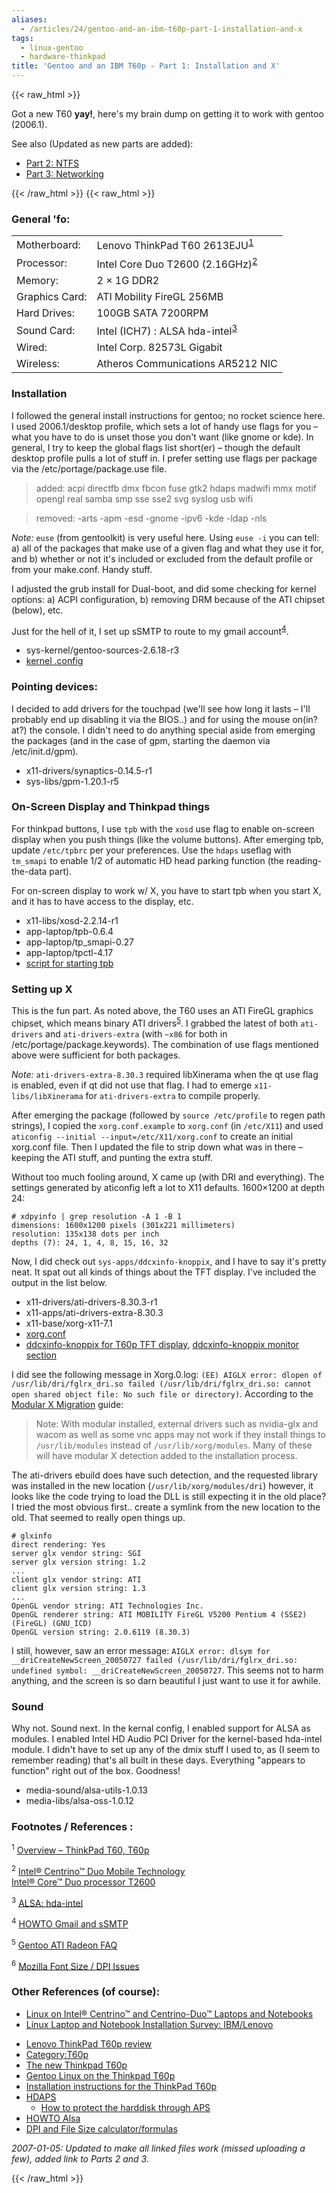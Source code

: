 ```yaml
---
aliases:
  - /articles/24/gentoo-and-an-ibm-t60p-part-1-installation-and-x
tags:
  - linux-gentoo
  - hardware-thinkpad
title: 'Gentoo and an IBM T60p - Part 1: Installation and X'
---
```

{{< raw_html >}}
<p>Got a new T60 <strong>yay!</strong>, here's my brain dump on getting it to work with gentoo (2006.1).</p>

<p>See also (Updated as new parts are added):</p>

<ul>
	<li><a href="/2007/01/05/gentoo-and-an-ibm-t60p-part-2-dual-boot-ntfs.html">Part 2: <span class="caps">NTFS</span></a></li>
	<li><a href="/2007/01/05/gentoo-and-an-ibm-t60p-part-3-networking.html">Part 3: Networking</a></li>
</ul>
{{< /raw_html >}}
<!--more-->
{{< raw_html >}}
<h3>General 'fo:</h3>

<table>
	<tr>
		<td>Motherboard: 	</td>
		<td>Lenovo ThinkPad T60 2613EJU<sup id="fnrev21131636054fd685f89dc07" class="footnote"><a href="#fn21131636054fd685f89dc07">1</a></sup></td>
	</tr>
	<tr>
		<td>Processor:  	</td>
		<td>Intel Core Duo T2600 (2.16GHz)<sup id="fnrev15003744444fd685f89de7a" class="footnote"><a href="#fn15003744444fd685f89de7a">2</a></sup></td>
	</tr>
	<tr>
		<td>Memory: 	</td>
		<td>2 &#215; 1G DDR2</td>
	</tr>
	<tr>
		<td>Graphics Card: </td>
		<td><span class="caps">ATI</span> Mobility FireGL 256MB</td>
	</tr>
	<tr>
		<td>Hard Drives: 	</td>
		<td>100GB <span class="caps">SATA</span> 7200RPM</td>
	</tr>
	<tr>
		<td>Sound Card:    </td>
		<td>Intel (ICH7) : <span class="caps">ALSA</span> hda-intel<sup id="fnrev16564309884fd685f89e634" class="footnote"><a href="#fn16564309884fd685f89e634">3</a></sup></td>
	</tr>
	<tr>
		<td>Wired:         </td>
		<td>Intel Corp. 82573L Gigabit</td>
	</tr>
	<tr>
		<td>Wireless:      </td>
		<td>Atheros Communications AR5212 <span class="caps">NIC</span></td>
	</tr>
</table>

<h3>Installation</h3>

<p>I followed the general install instructions for gentoo; no rocket science here. I used 2006.1/desktop profile, which sets a lot of handy use flags for you – what you have to do is unset those you don't want (like gnome or kde). In general, I try to keep the global flags list short(er) – though the default desktop profile pulls a lot of stuff in. I prefer setting use flags per package via the /etc/portage/package.use file.</p>

<blockquote>
	<p>added: acpi directfb dmx fbcon fuse gtk2 hdaps madwifi mmx motif opengl real samba smp sse sse2 svg syslog usb wifi</p>
</blockquote>

<blockquote>
	<p>removed: -arts -apm -esd -gnome -ipv6 -kde -ldap -nls</p>
</blockquote>

<p><em>Note:</em> <code>euse</code> (from gentoolkit) is very useful here. Using <code>euse -i</code> you can tell: a) all of the packages that make use of a given flag and what they use it for, and b) whether or not it's included or excluded from the default profile or from your make.conf. Handy stuff. </p>

<p>I adjusted the grub install for Dual-boot, and did some checking for kernel options: a) <span class="caps">ACPI</span> configuration, b) removing <span class="caps">DRM</span> because of the <span class="caps">ATI</span> chipset (below), etc.</p>

<p>Just for the hell of it, I set up sSMTP to route to my gmail account<sup id="fnrev4313280124fd685f89fc9d" class="footnote"><a href="#fn4313280124fd685f89fc9d">4</a></sup>.</p>

<ul>
	<li>sys-kernel/gentoo-sources-2.6.18-r3</li>
	<li><a href="/files/config-2.6.18-gentoo-r3.txt">kernel .config</a></li>
</ul>

<h3>Pointing devices: </h3>

<p>I decided to add drivers for the touchpad (we'll see how long it lasts – I'll probably end up disabling it via the <span class="caps">BIOS</span>..) and for using the mouse on(in? at?) the console. I didn't need to do anything special aside from emerging the packages (and in the case of gpm, starting the daemon via /etc/init.d/gpm).</p>

<ul>
	<li>x11-drivers/synaptics-0.14.5-r1</li>
	<li>sys-libs/gpm-1.20.1-r5</li>
</ul>

<h3>On-Screen Display and Thinkpad things</h3>

<p>For thinkpad buttons, I use <code>tpb</code> with the <code>xosd</code> use flag to enable on-screen display when you push things (like the volume buttons). After emerging tpb, update <code>/etc/tpbrc</code> per your preferences. Use the <code>hdaps</code> useflag with <code>tm_smapi</code> to enable 1/2 of automatic HD head parking function (the reading-the-data part).</p>

<p>For on-screen display to work w/ X, you have to start tpb when you start X, and it has to have access to the display, etc.</p>

<ul>
	<li>x11-libs/xosd-2.2.14-r1</li>
	<li>app-laptop/tpb-0.6.4</li>
	<li>app-laptop/tp_smapi-0.27</li>
	<li>app-laptop/tpctl-4.17</li>
	<li><a href="/files/tpb.sh">script for starting tpb</a></li>
</ul>

<h3>Setting up X</h3>

<p>This is the fun part. As noted above, the T60 uses an <span class="caps">ATI</span> FireGL graphics chipset, which means binary <span class="caps">ATI</span> drivers<sup id="fnrev19985520194fd685f8a126c" class="footnote"><a href="#fn19985520194fd685f8a126c">5</a></sup>. I grabbed the latest of both <code>ati-drivers</code> and <code>ati-drivers-extra</code> (with <code>~x86</code> for both in /etc/portage/package.keywords). The combination of use flags mentioned above were sufficient for both packages.</p>

<p><em>Note:</em> <code>ati-drivers-extra-8.30.3</code> required libXinerama when the qt use flag is enabled, even if qt did not use that flag. I had to emerge <code>x11-libs/libXinerama</code> for <code>ati-drivers-extra</code> to compile properly.</p>

<p>After emerging the package (followed by <code>source /etc/profile</code> to regen path strings), I copied the <code>xorg.conf.example</code> to <code>xorg.conf</code> (in <code>/etc/X11</code>) and used <code>aticonfig --initial --input=/etc/X11/xorg.conf</code> to create an initial xorg.conf file. Then I updated the file to strip down what was in there – keeping the <span class="caps">ATI</span> stuff, and punting the extra stuff.</p>

<p>Without too much fooling around, X came up (with <span class="caps">DRI</span> and everything). The settings generated by aticonfig left a lot to X11 defaults. 1600&#215;1200 at depth 24:<br />
<pre><code># xdpyinfo | grep resolution -A 1 -B 1
dimensions: 1600x1200 pixels (301x221 millimeters)
resolution: 135x138 dots per inch
depths (7): 24, 1, 4, 8, 15, 16, 32
</code></pre></p>

<p>Now, I did check out <code>sys-apps/ddcxinfo-knoppix</code>, and I have to say it's pretty neat. It spat out all kinds of things about the <span class="caps">TFT</span> display. I've included the output in the list below.</p>

<ul>
	<li>x11-drivers/ati-drivers-8.30.3-r1</li>
	<li>x11-apps/ati-drivers-extra-8.30.3</li>
	<li>x11-base/xorg-x11-7.1</li>
	<li><a href="/files/xorg.conf.t60p">xorg.conf</a></li>
	<li><a href="/files/T60p.ddcxinfo">ddcxinfo-knoppix for T60p <span class="caps">TFT</span> display</a>, <a href="/files/T60p.ddcxinfo.monitor">ddcxinfo-knoppix monitor section</a></li>
</ul>

<p>I did see the following message in Xorg.0.log: <code>(EE) AIGLX error: dlopen of /usr/lib/dri/fglrx_dri.so failed (/usr/lib/dri/fglrx_dri.so: cannot open shared object file: No such file or directory)</code>. According to the <a href="http://www.gentoo.org/proj/en/desktop/x/x11/modular-x-howto.xml">Modular X Migration</a> guide:</p>

<blockquote>
	<p>Note: With modular installed, external drivers such as nvidia-glx and wacom as well as some vnc apps may not work if they install things to <code>/usr/lib/modules</code> instead of <code>/usr/lib/xorg/modules</code>. Many of these will have modular X detection added to the installation process.</p>
</blockquote>

<p>The ati-drivers ebuild does have such detection, and the requested library was installed in the new location (<code>/usr/lib/xorg/modules/dri</code>) however, it looks like the code trying to load the <span class="caps">DLL</span> is still expecting it in the old place?  I tried the most obvious first.. create a symlink from the new location to the old. That seemed to really open things up.</p>

<pre><code># glxinfo
direct rendering: Yes
server glx vendor string: SGI
server glx version string: 1.2
...
client glx vendor string: ATI
client glx version string: 1.3
...
OpenGL vendor string: ATI Technologies Inc.
OpenGL renderer string: ATI MOBILITY FireGL V5200 Pentium 4 (SSE2) (FireGL) (GNU_ICD)
OpenGL version string: 2.0.6119 (8.30.3)
</code></pre>

<p>I still, however, saw an error message: <code>AIGLX error: dlsym for __driCreateNewScreen_20050727 failed (/usr/lib/dri/fglrx_dri.so: undefined symbol: __driCreateNewScreen_20050727</code>. This seems not to harm anything, and the screen is so darn beautiful I just want to use it for awhile.</p>

<h3>Sound</h3>

<p>Why not. Sound next. In the kernal config, I enabled support for <span class="caps">ALSA</span> as modules. I enabled Intel HD Audio PCI Driver for the kernel-based hda-intel module. I didn't have to set up any of the dmix stuff I used to, as (I seem to remember reading) that's all built in these days. Everything "appears to function" right out of the box. Goodness!</p>

<ul>
	<li>media-sound/alsa-utils-1.0.13</li>
	<li>media-libs/alsa-oss-1.0.12</li>
</ul>

<h3>Footnotes / References :</h3>

<p id="fn21131636054fd685f89dc07" class="footnote"><sup>1</sup> <a href="http://www-307.ibm.com/pc/support/site.wss/document.do?sitestyle=lenovo&amp;lndocid=MIGR-62487">Overview – ThinkPad T60, T60p</a></p>

<p id="fn15003744444fd685f89de7a" class="footnote"><sup>2</sup> <a href="http://support.intel.com/support/notebook/centrino/duo/">Intel&#174; Centrino&#8482; Duo Mobile Technology</a><br />
<a href="http://processorfinder.intel.com/details.aspx?sSpec=SL8VN">Intel&#174; Core&#8482; Duo processor T2600</a></p>

<p id="fn16564309884fd685f89e634" class="footnote"><sup>3</sup> <a href="http://www.alsa-project.org/alsa-doc/doc-php/template.php?company=Intel&amp;card=ICH+southbridge+HD-audio+and+modem.&amp;chip=ICH6%2C+ICH6M%2C+ICH7%2C+ESB2&amp;module=hda-intel"><span class="caps">ALSA</span>: hda-intel</a></p>

<p id="fn4313280124fd685f89fc9d" class="footnote"><sup>4</sup> <a href="http://gentoo-wiki.com/HOWTO_Gmail_and_sSMTP"><span class="caps">HOWTO</span> Gmail and sSMTP</a></p>

<p id="fn19985520194fd685f8a126c" class="footnote"><sup>5</sup> <a href="http://odin.prohosting.com/wedge01/gentoo-radeon-faq.html#1_whyuse">Gentoo <span class="caps">ATI</span> Radeon <span class="caps">FAQ</span></a></p>

<p id="fn6" class="footnote"><sup>6</sup> <a href="http://www.mozilla.org/unix/dpi.html">Mozilla Font Size / <span class="caps">DPI</span> Issues</a></p>

<h3>Other References (of course):</h3>

<ul>
	<li><a href="http://tuxmobil.org/centrino.html">Linux on Intel&#174; Centrino&#8482; and Centrino-Duo&#8482; Laptops and Notebooks</a></li>
	<li><a href="http://tuxmobil.org/ibm.html">Linux Laptop and Notebook Installation Survey: <span class="caps">IBM</span>/Lenovo</a></li>
</ul>

<ul>
	<li><a href="http://www.hardwareinreview.com/cms/content/view/49">Lenovo ThinkPad T60p review</a></li>
	<li><a href="http://thinkwiki.org/wiki/Category:T60p">Category:T60p</a></li>
	<li><a href="http://zachtib.com/?p=19">The new Thinkpad T60p</a></li>
	<li><a href="http://buzzy.tesuji.org/thinkpad_t60p.html">Gentoo Linux on the Thinkpad T60p</a></li>
	<li><a href="http://www.thinkwiki.org/wiki/Installation_instructions_for_the_ThinkPad_T60p">Installation instructions for the ThinkPad T60p</a></li>
	<li><a href="http://www.thinkwiki.org/wiki/HDAPS"><span class="caps">HDAPS</span></a>
<ul>
	<li><a href="http://www.thinkwiki.org/wiki/How_to_protect_the_harddisk_through_APS">How to protect the harddisk through <span class="caps">APS</span></a></li>
</ul></li>
	<li><a href="http://gentoo-wiki.com/HOWTO_ALSA_sound_mixer_aka_dmix" title="Complete, include sound mixer"><span class="caps">HOWTO</span> Alsa</a></li>
	<li><a href="http://www.infinitephoto.com/pages/dpi.htm"><span class="caps">DPI</span> and File Size calculator/formulas</a></li>
</ul>

<p><em>2007-01-05: Updated to make all linked files work (missed uploading a few), added link to Parts 2 and 3.</em></p>
{{< /raw_html >}}
